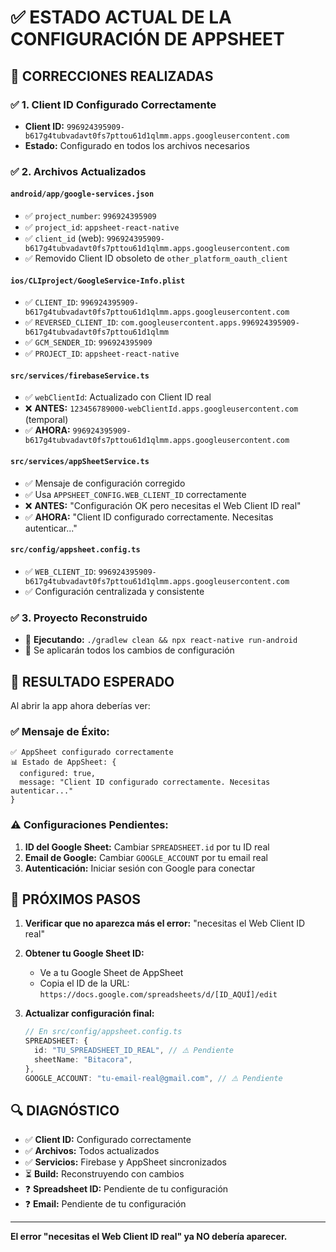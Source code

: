 # ✅ ESTADO ACTUAL DE LA CONFIGURACIÓN DE APPSHEET

## 🔧 CORRECCIONES REALIZADAS

### ✅ 1. Client ID Configurado Correctamente

- **Client ID:** `996924395909-b617g4tubvadavt0fs7pttou61d1qlmm.apps.googleusercontent.com`
- **Estado:** Configurado en todos los archivos necesarios

### ✅ 2. Archivos Actualizados

#### `android/app/google-services.json`

- ✅ `project_number`: `996924395909`
- ✅ `project_id`: `appsheet-react-native`
- ✅ `client_id` (web): `996924395909-b617g4tubvadavt0fs7pttou61d1qlmm.apps.googleusercontent.com`
- ✅ Removido Client ID obsoleto de `other_platform_oauth_client`

#### `ios/CLIproject/GoogleService-Info.plist`

- ✅ `CLIENT_ID`: `996924395909-b617g4tubvadavt0fs7pttou61d1qlmm.apps.googleusercontent.com`
- ✅ `REVERSED_CLIENT_ID`: `com.googleusercontent.apps.996924395909-b617g4tubvadavt0fs7pttou61d1qlmm`
- ✅ `GCM_SENDER_ID`: `996924395909`
- ✅ `PROJECT_ID`: `appsheet-react-native`

#### `src/services/firebaseService.ts`

- ✅ `webClientId`: Actualizado con Client ID real
- ❌ **ANTES:** `123456789000-webClientId.apps.googleusercontent.com` (temporal)
- ✅ **AHORA:** `996924395909-b617g4tubvadavt0fs7pttou61d1qlmm.apps.googleusercontent.com`

#### `src/services/appSheetService.ts`

- ✅ Mensaje de configuración corregido
- ✅ Usa `APPSHEET_CONFIG.WEB_CLIENT_ID` correctamente
- ❌ **ANTES:** "Configuración OK pero necesitas el Web Client ID real"
- ✅ **AHORA:** "Client ID configurado correctamente. Necesitas autenticar..."

#### `src/config/appsheet.config.ts`

- ✅ `WEB_CLIENT_ID`: `996924395909-b617g4tubvadavt0fs7pttou61d1qlmm.apps.googleusercontent.com`
- ✅ Configuración centralizada y consistente

### ✅ 3. Proyecto Reconstruido

- 🔄 **Ejecutando:** `./gradlew clean && npx react-native run-android`
- 📱 Se aplicarán todos los cambios de configuración

## 🎯 RESULTADO ESPERADO

Al abrir la app ahora deberías ver:

### ✅ Mensaje de Éxito:

```
✅ AppSheet configurado correctamente
📊 Estado de AppSheet: {
  configured: true,
  message: "Client ID configurado correctamente. Necesitas autenticar..."
}
```

### ⚠️ Configuraciones Pendientes:

1. **ID del Google Sheet:** Cambiar `SPREADSHEET.id` por tu ID real
2. **Email de Google:** Cambiar `GOOGLE_ACCOUNT` por tu email real
3. **Autenticación:** Iniciar sesión con Google para conectar

## 🚀 PRÓXIMOS PASOS

1. **Verificar que no aparezca más el error:** "necesitas el Web Client ID real"
2. **Obtener tu Google Sheet ID:**

   - Ve a tu Google Sheet de AppSheet
   - Copia el ID de la URL: `https://docs.google.com/spreadsheets/d/[ID_AQUÍ]/edit`

3. **Actualizar configuración final:**
   ```typescript
   // En src/config/appsheet.config.ts
   SPREADSHEET: {
     id: "TU_SPREADSHEET_ID_REAL", // ⚠️ Pendiente
     sheetName: "Bitacora",
   },
   GOOGLE_ACCOUNT: "tu-email-real@gmail.com", // ⚠️ Pendiente
   ```

## 🔍 DIAGNÓSTICO

- ✅ **Client ID:** Configurado correctamente
- ✅ **Archivos:** Todos actualizados
- ✅ **Servicios:** Firebase y AppSheet sincronizados
- ⏳ **Build:** Reconstruyendo con cambios
- ❓ **Spreadsheet ID:** Pendiente de tu configuración
- ❓ **Email:** Pendiente de tu configuración

---

**El error "necesitas el Web Client ID real" ya NO debería aparecer.**
